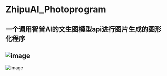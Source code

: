 # ZhipuAI_Photoprogram
一个调用智普AI的文生图模型api进行图片生成的图形化程序
---


![image](https://github.com/user-attachments/assets/83f00377-2de2-44db-9c46-72d3e19525f1)
---
![image](https://github.com/user-attachments/assets/64d6f82d-c482-4c62-9fbc-7c4dbef7493c)

